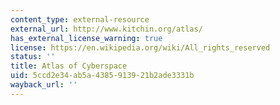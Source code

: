 ```yaml
---
content_type: external-resource
external_url: http://www.kitchin.org/atlas/
has_external_license_warning: true
license: https://en.wikipedia.org/wiki/All_rights_reserved
status: ''
title: Atlas of Cyberspace
uid: 5ccd2e34-ab5a-4385-9139-21b2ade3331b
wayback_url: ''
---
```

